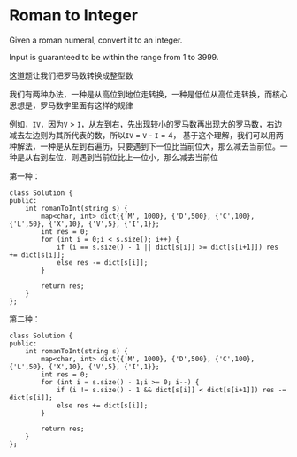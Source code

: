Roman to Integer
==================
Given a roman numeral, convert it to an integer.

Input is guaranteed to be within the range from 1 to 3999.

这道题让我们把罗马数转换成整型数

我们有两种办法，一种是从高位到地位走转换，一种是低位从高位走转换，而核心思想是，罗马数字里面有这样的规律

例如，`IV`，因为`V` > `I`，从左到右，先出现较小的罗马数再出现大的罗马数，右边减去左边则为其所代表的数，所以`IV` = `V` - `I` = 4，
基于这个理解，我们可以用两种解法，一种是从左到右遍历，只要遇到下一位比当前位大，那么减去当前位。一种是从右到左位，则遇到当前位比上一位小，那么减去当前位

第一种：
```
class Solution {
public:
    int romanToInt(string s) {
        map<char, int> dict{{'M', 1000}, {'D',500}, {'C',100}, {'L',50}, {'X',10}, {'V',5}, {'I',1}};
        int res = 0;
        for (int i = 0;i < s.size(); i++) {
            if (i == s.size() - 1 || dict[s[i]] >= dict[s[i+1]]) res += dict[s[i]];
            else res -= dict[s[i]];
        }

        return res;
    }
};
```

第二种：
```
class Solution {
public:
    int romanToInt(string s) {
        map<char, int> dict{{'M', 1000}, {'D',500}, {'C',100}, {'L',50}, {'X',10}, {'V',5}, {'I',1}};
        int res = 0;
        for (int i = s.size() - 1;i >= 0; i--) {
            if (i != s.size() - 1 && dict[s[i]] < dict[s[i+1]]) res -= dict[s[i]];
            else res += dict[s[i]];
        }

        return res;
    }
};
```

